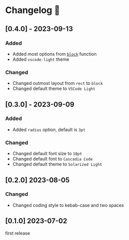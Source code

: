 # Changelog 📝

## [0.4.0] - 2023-09-13

### Added

* Added most options from [`block`]([https://](https://typst.app/docs/reference/layout/block/)) function
* Added `vscode-light` theme

### Changed

* Changed outmost layout from `rect` to `block`
* Changed default theme to `VSCode Light`

## [0.3.0] - 2023-09-09

### Added

* Added `radius` option, default is `3pt`

### Changed

* Changed default font size to `10pt`
* Changed default font to `Cascadia Code`
* Changed default theme to `Solarized Light`

## [0.2.0] 2023-08-05

### Changed

* Changed coding style to kebab-case and two spaces

## [0.1.0] 2023-07-02

first release
